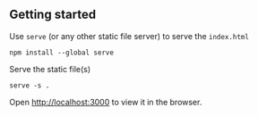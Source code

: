 
## Getting started

Use `serve` (or any other static file server) to serve the `index.html`

`npm install --global serve`

Serve the static file(s)

`serve -s .`

Open [http://localhost:3000](http://localhost:3000) to view it in the browser.
